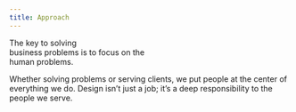 ```yaml
---
title: Approach
---
```


<background color="black">

<title-block>
The key to solving<br>business problems
<span>is to focus on the<br>human problems.</span>
</title-block>

</background>

<background color="gray">

Whether solving problems or serving clients, we put people at the center of everything we do. Design isn’t just a job; it’s a deep responsibility to the people we serve.

<info-tile
    type="large"
    background="white"
    img_src="./global/images/tile-img-lg__design-services.png"
    img_alt="geometric x-shapes"
    tile_title_one="Design Thinking"
    tile_title_two="Human-centered design at scale."
    description="Explore the framework that drives how we think and work every day."
    link_one="Read more"
    button="true">
  </info-tile>

  <info-tile
    type="large"
    background="black"
    light="true"
    img_src="./global/images/tile-img-lg__design-services.png"
    img_alt="geometric x-shapes"
    tile_title_one="Design Services"
    tile_title_two="Your business partner by design."
    description="Partner with us to help define your strategy, create exceptional experiences, and drive better business outcomes."
    link_one="Read more"
    button="true">
  </info-tile>

  <info-tile
    type="large"
    background="#051243"
    light="true"
    img_src="./global/images/tile-img-lg__design-services.png"
    img_alt="geometric x-shapes"
    tile_title_one="Design Philosophy"
    tile_title_two="The beliefs behind everything we do."
    description="Design is about moving people forward, both emotionally and functionally."
    link_one="Read more"
    button="true">
  </info-tile>
</light>

</background>

